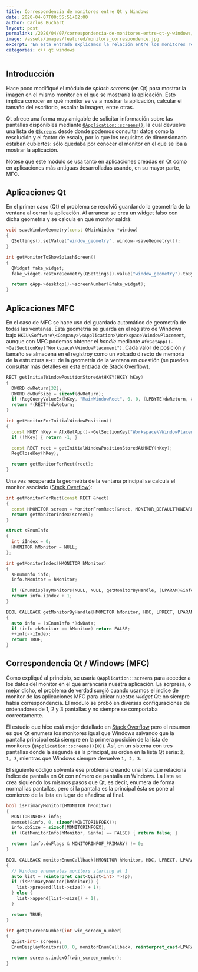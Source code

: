 ```yaml
---
title: Correspondencia de monitores entre Qt y Windows
date: 2020-04-07T00:55:51+02:00
author: Carlos Buchart
layout: post
permalink: /2020/04/07/correspondencia-de-monitores-entre-qt-y-windows/
image: /assets/images/featured/monitors_correspondence.jpg
excerpt: 'En esta entrada explicamos la relación entre los monitores reportados por Qt y los listados por Windows.'
categories: c++ qt windows
---
```

## Introducción

Hace poco modifiqué el módulo de _splash screens_ (en Qt) para mostrar la imagen en el mismo monitor en el que se mostraría la aplicación. Esto implica conocer en qué monitor se va a mostrar la aplicación, calcular el tamaño del escritorio, escalar la imagen, entre otras.

Qt ofrece una forma muy amigable de solicitar información sobre las pantallas disponibles mediante [`QApplication::screens()`](https://doc.qt.io/qt-5/qguiapplication.html#screens), la cual devuelve una lista de [`QScreens`](https://doc.qt.io/qt-5/qscreen.html) desde donde podemos consultar datos como la resolución y el factor de escala, por lo que los requisitos de dimensionado estaban cubiertos: sólo quedaba por conocer el monitor en el que se iba a mostrar la aplicación.

Nótese que este módulo se usa tanto en aplicaciones creadas en Qt como en aplicaciones más antiguas desarrolladas usando, en su mayor parte, MFC.

## Aplicaciones Qt

En el primer caso (Qt) el problema se resolvió guardando la geometría de la ventana al cerrar la aplicación. Al arrancar se crea un widget falso con dicha geometría y se calcula en qué monitor saldrá:

```cpp
void saveWindowGeometry(const QMainWindow *window)
{
  QSettings().setValue("window_geometry", window->saveGeometry());
}

int getMonitorToShowSplashScreen()
{
  QWidget fake_widget;
  fake_widget.restoreGeometry(QSettings().value("window_geometry").toByteArray());

  return qApp->desktop()->screenNumber(&fake_widget);
}
```

## Aplicaciones MFC

En el caso de MFC se hace uso del guardado automático de geometría de todas las ventanas. Esta geometría se guarda en el registro de Windows bajo `HKCU\Software\<Company>\<Application>\Workspace\WindowPlacement`, aunque con MFC podemos obtener el _handle_ mediante `AfxGetApp()->GetSectionKey("Workspace\\WindowPlacement")`. Cada valor de posición y tamaño se almacena en el registroy como un volcado directo de memoria de la estructura `RECT` de la geometría de la ventana en cuestión (se pueden consultar más detalles en [esta entrada de Stack Overflow](https://stackoverflow.com/q/54327046/1485885)).

```cpp
RECT getInitialWindowPositionStoredAtHKEY(HKEY hKey)
{
  DWORD dwReturn[32];
  DWORD dwBufSize = sizeof(dwReturn);
  if (RegQueryValueEx(hKey, "MainWindowRect", 0, 0, (LPBYTE)dwReturn, &dwBufSize) != ERROR_SUCCESS) { return {}; }
  return *(RECT*)dwReturn;
}

int getMonitorForInitialWindowPosition()
{
  const HKEY hKey = AfxGetApp()->GetSectionKey("Workspace\\WindowPlacement");
  if (!hKey) { return -1; }

  const RECT rect = getInitialWindowPositionStoredAtHKEY(hKey);
  RegCloseKey(hKey);

  return getMonitorForRect(rect);
}
```

Una vez recuperada la geometría de la ventana principal se calcula el monitor asociado ([Stack Overflow](https://stackoverflow.com/q/54326892/1485885)):

```cpp
int getMonitorForRect(const RECT &rect)
{
  const HMONITOR screen = MonitorFromRect(&rect, MONITOR_DEFAULTTONEAREST);
  return getMonitorIndex(screen);
}

struct sEnumInfo
{
  int iIndex = 0;
  HMONITOR hMonitor = NULL;
};

int getMonitorIndex(HMONITOR hMonitor)
{
  sEnumInfo info;
  info.hMonitor = hMonitor;

  if (EnumDisplayMonitors(NULL, NULL, getMonitorByHandle, (LPARAM)&info)) return -1;
  return info.iIndex + 1;
}

BOOL CALLBACK getMonitorByHandle(HMONITOR hMonitor, HDC, LPRECT, LPARAM dwData)
{
  auto info = (sEnumInfo *)dwData;
  if (info->hMonitor == hMonitor) return FALSE;
  ++info->iIndex;
  return TRUE;
}
```

## Correspondencia Qt / Windows (MFC)

Como expliqué al principio, se usaría `QApplication::screens` para acceder a los datos del monitor en el que arrancaría nuestra aplicación. La sorpresa, o mejor dicho, el problema de verdad surgió cuando usamos el índice de monitor de las aplicaciones MFC para ubicar nuestro _widget_ Qt: no siempre había correspondencia. El módulo se probó en diversas configuraciones de ordenadores de 1, 2 y 3 pantallas y no siempre se comportaba correctamente.

El estudio que hice está mejor detallado en [Stack Overflow](https://stackoverflow.com/q/54351270/1485885) pero el resumen es que Qt enumera los monitores igual que Windows salvando que la pantalla principal está siempre en la primera posición de la lista de monitores (`QApplication::screens()[0]`). Así, en un sistema con tres pantallas donde la segunda es la principal, su orden en la lista Qt sería: `2, 1, 3`, mientras que Windows siempre devuelve `1, 2, 3`.

El siguiente código solventa ese problema creando una lista que relaciona índice de pantalla en Qt con número de pantalla en Windows. La lista se crea siguiendo los mismos pasos que Qt, es decir, enumera de forma normal las pantallas, pero si la pantalla es la principal ésta se pone al comienzo de la lista en lugar de añadirse al final.

```cpp
bool isPrimaryMonitor(HMONITOR hMonitor)
{
  MONITORINFOEX info;
  memset(&info, 0, sizeof(MONITORINFOEX));
  info.cbSize = sizeof(MONITORINFOEX);
  if (GetMonitorInfo(hMonitor, &info) == FALSE) { return false; }

  return (info.dwFlags & MONITORINFOF_PRIMARY) != 0;
}

BOOL CALLBACK monitorEnumCallback(HMONITOR hMonitor, HDC, LPRECT, LPARAM p)
{
  // Windows enumerates monitors starting at 1
  auto list = reinterpret_cast<QList<int> *>(p);
  if (isPrimaryMonitor(hMonitor)) {
    list->prepend(list->size() + 1);
  } else {
    list->append(list->size() + 1);
  }

  return TRUE;
}

int getQtScreenNumber(int win_screen_number)
{
  QList<int> screens;
  EnumDisplayMonitors(0, 0, monitorEnumCallback, reinterpret_cast<LPARAM>(&screens));

  return screens.indexOf(win_screen_number);
}
```
